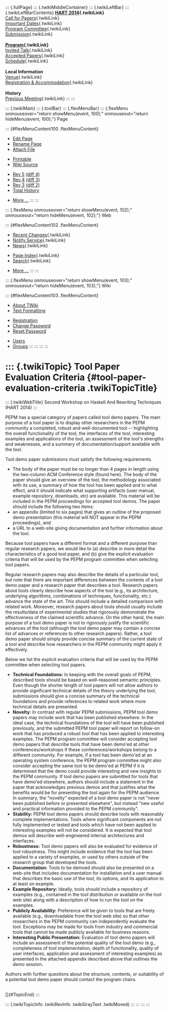 ::: {.fullPage}
::: {.twikiMiddleContainer}
::: {.twikiLeftBar}
::: {.twikiLeftBarContents}
**[HART 2014](WebHome){.twikiLink}**\
[Call for Papers](CallForPapers){.twikiLink}\
[Important Dates](ImportantDates){.twikiLink}\
[Program Committee](ProgramCommittee){.twikiLink}\
[Submission](PaperSubmission){.twikiLink}\
\
**[Program](Program){.twikiLink}**\
[Invited Talk](InvitedTalks){.twikiLink}\
[Accepted Papers](AcceptedPapers){.twikiLink}\
[Schedule](Program){.twikiLink}\
\
**Local Information**\
[Venue](WorkshopVenue){.twikiLink}\
[Registration & Accommodation](RegistrationAndAccomodation){.twikiLink}\
\
**History**\
[Previous Meeting](PreviousMeetings){.twikiLink}
:::
:::

::: {.twikiMain}
::: {.toolBar}
::: {.flexMenuBar}
::: {.flexMenu onmouseover="return showMenu(event, 100);" onmouseout="return hideMenu(event, 100);"}
Page

::: {#flexMenuContent100 .flexMenuContent}
-   [Edit
    Page](http://www.program-transformation.org/edit/HART14/ToolPaperAdvice?t=1536828901)
-   [Rename
    Page](http://www.program-transformation.org/rename/HART14/ToolPaperAdvice)
-   [Attach
    File](http://www.program-transformation.org/attach/HART14/ToolPaperAdvice)

<!-- -->

-   [Printable](http://www.program-transformation.org/view/HART14/ToolPaperAdvice?skin=print.pattern)
-   [Wiki
    Source](http://www.program-transformation.org/view/HART14/ToolPaperAdvice?skin=text&raw=on&contenttype=text/plain)

<!-- -->

-   [Rev
    5](http://www.program-transformation.org/view/HART14/ToolPaperAdvice?rev=1.5)
    [(diff 4)](http://www.program-transformation.org/rdiff/HART14/ToolPaperAdvice?rev1=1.5&rev2=1.4)
-   [Rev
    4](http://www.program-transformation.org/view/HART14/ToolPaperAdvice?rev=1.4)
    [(diff 3)](http://www.program-transformation.org/rdiff/HART14/ToolPaperAdvice?rev1=1.4&rev2=1.3)
-   [Rev
    3](http://www.program-transformation.org/view/HART14/ToolPaperAdvice?rev=1.3)
    [(diff 2)](http://www.program-transformation.org/rdiff/HART14/ToolPaperAdvice?rev1=1.3&rev2=1.2)
-   [Total
    History](http://www.program-transformation.org/rdiff/HART14/ToolPaperAdvice)

<!-- -->

-   [More
    \...](http://www.program-transformation.org/oops/HART14/ToolPaperAdvice?template=oopsmore&param1=1.5&param2=1.5)
:::
:::

::: {.flexMenu onmouseover="return showMenu(event, 102);" onmouseout="return hideMenu(event, 102);"}
Web

::: {#flexMenuContent102 .flexMenuContent}
-   [Recent Changes](WebChanges){.twikiLink}
-   [Notify Service](WebNotify){.twikiLink}
-   [News](WebNews){.twikiLink}

<!-- -->

-   [Page Index](WebIndex){.twikiLink}
-   [Search](WebSearch){.twikiLink}

<!-- -->

-   [More
    \...](http://www.program-transformation.org/oops/HART14/ToolPaperAdvice?template=oopsmore&param1=1.5&param2=1.5)
:::
:::

::: {.flexMenu onmouseover="return showMenu(event, 103);" onmouseout="return hideMenu(event, 103);"}
Wiki

::: {#flexMenuContent103 .flexMenuContent}
-   [About
    TWiki](http://www.program-transformation.org/view/TWiki/WebHome)
-   [Text
    Formatting](http://www.program-transformation.org/view/TWiki/TextFormattingRules)

<!-- -->

-   [Registration](http://www.program-transformation.org/view/TWiki/TWikiRegistration)
-   [Change
    Password](http://www.program-transformation.org/view/TWiki/ChangePassword)
-   [Reset
    Password](http://www.program-transformation.org/view/TWiki/ResetPassword)

<!-- -->

-   [Users](http://www.program-transformation.org/view/Main/TWikiUsers)
-   [Groups](http://www.program-transformation.org/view/Main/TWikiGroups)
:::
:::
:::
:::

::: {.twikiTopic}
Tool Paper Evaluation Criteria {#tool-paper-evaluation-criteria .twikiTopicTitle}
==============================

::: {.twikiWebTitle}
Second Workshop on Haskell And Rewriting Techniques (HART 2014)
:::

PEPM has a special category of papers called tool demo papers. The main
purpose of a tool paper is to display other researchers in the PEPM
community a completed, robust and well-documented tool \-- highlighting
the overall functionality of the tool, the interfaces of the tool,
interesting examples and applications of the tool, an assessment of the
tool\'s strengths and weaknesses, and a summary of documentation/support
available with the tool.

Tool demo paper submissions must satisfy the following requirements.

-   The body of the paper must be no longer than 4 pages in length using
    the two-column ACM Conference style (found here). The body of the
    paper should give an overview of the tool, the methodology
    associated with its use, a summary of how the tool has been applied
    and to what effect, and it should indicate what supporting artifacts
    (user manual, example repository, downloads, etc) are available.
    This material will be included in the PEPM proceedings for accepted
    tool demos. The paper should include the following two items:
-   an appendix (limited to six pages) that gives an outline of the
    proposed demo presentation (this material will NOT appear in the
    PEPM proceedings), and
-   a URL to a web-site giving documentation and further information
    about the tool.

Because tool papers have a different format and a different purpose than
regular research papers, we would like to (a) describe in more detail
the characteristics of a good tool paper, and (b) give the explicit
evaluation criteria that will be used by the PEPM program committee when
selecting tool papers.

Regular research papers may also describe the details of a particular
tool, but note that there are important differences between the contents
of a tool demo paper and a research paper that describes a tool.
Research papers about tools clearly describe how aspects of the tool
(e.g., its architecture, underlying algorithms, combinations of
techniques, functionality, etc.) advance the state of the art. This
should include a detailed comparison with related work. Moreover,
research papers about tools should usually include the results/data of
experimental studies that rigorously demonstrate the effectiveness of
the claimed scientific advance. On the other hand, the main purpose of a
tool demo paper is not to rigorously justify the scientific advances of
the tool (although the tool demo paper may contain a concise list of
advances or references to other research papers). Rather, a tool demo
paper should simply provide concise summary of the current state of a
tool and describe how researchers in the PEPM community might apply it
effectively.

Below we list the explicit evaluation criteria that will be used by the
PEPM committee when selecting tool papers.

-   **Technical Foundations:** In keeping with the overall goals of
    PEPM, described tools should be based on well-reasoned semantic
    principles. Even though the shorter length of tool papers will not
    allow authors to provide significant technical details of the theory
    underlying the tool, submissions should give a concise summary of
    the technical foundations and provide references to related work
    where more technical details are presented.
-   **Novelty:** In contrast with regular PEPM submissions, PEPM tool
    demo papers may include work that has been published elsewhere. In
    the ideal case, the technical foundations of the tool will have been
    published previously, and the submitted PEPM tool paper will report
    on follow-on work that has produced a robust tool that has been
    applied to interesting examples. The PEPM program committee will
    consider accepting tool demo papers that describe tools that have
    been demo\'ed at other conferences/workshops if these
    conferences/workshops belong to a different community. For example,
    if a tool has been demo\'ed at an operating system conference, the
    PEPM program committee might also consider accepting the same tool
    to be demo\'ed at PEPM if it is determined that the demo could
    provide interesting and new insights to the PEPM community. If tool
    demo papers are submitted for tools that have demo\'ed elsewhere,
    authors should include a statement in the paper that acknowledges
    previous demos and that justifies what the benefits would be for
    presenting the tool again for the PEPM audience. In summary, the
    \"novelty\" expected of a tool demo paper is not \"never been
    published before or presented elsewhere\", but instead \"new useful
    and practical information provided to the PEPM community\".
-   **Stability:** PEPM tool demo papers should describe tools with
    reasonably complete implementations. Tools where significant
    components are not fully implemented or tested and tools which have
    not been applied to interesting examples will not be considered. It
    is expected that tool demos will describe well-engineered internal
    architectures and interfaces.
-   **Robustness:** Tool demo papers will also be evaluated for evidence
    of tool robustness. This might include evidence that the tool has
    been applied to a variety of examples, or used by others outside of
    the research group that developed the tools.
-   **Documentation:** Tools to be demoed should also be presented on a
    web-site that includes documentation for installation and a user
    manual that describes the basic use of the tool, its options, and
    its application to at least on example.
-   **Example Repository:** Ideally, tools should include a repository
    of examples (e.g., contained in the tool distribution or available
    on the tool web site) along with a description of how to run the
    tool on the examples.
-   **Publicly Availability:** Preference will be given to tools that
    are freely available (e.g., downloadable from the tool web site) so
    that other researchers in the PEPM community can independently
    evaluate the tool. Exceptions may be made for tools from industry
    and commercial tools that cannot be made publicly available for
    business reasons.
-   **Interesting Public Presentation:** Evaluation of tool demo papers
    will include an assessment of the potential quality of the tool demo
    (e.g., completeness of tool implementation, depth of functionality,
    quality of user interfaces, application and assessment of
    interesting examples) as presented in the attached appendix
    described above that outlines the demo session.

Authors with further questions about the structure, contents, or
suitability of a potential tool demo paper should contact the program
chairs.

\
[]{#TopicEnd}
:::

::: {.twikiTopicInfo .twikiRevInfo .twikiGrayText .twikiMoved}
:::
:::
:::
:::
